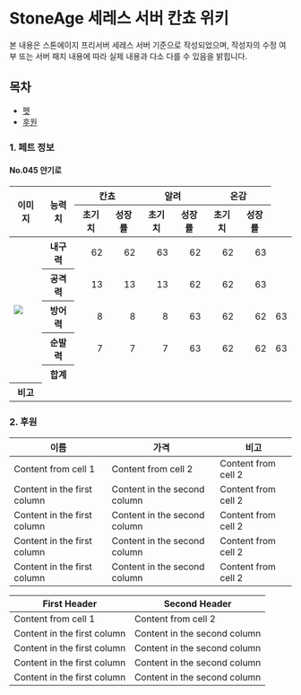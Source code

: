 StoneAge 세레스 서버 칸쵸 위키
======================
본 내용은 스톤에이지 프리서버 세레스 서버 기준으로 작성되었으며, 작성자의 수정 여부 또는 서버 패치 내용에 따라 실제 내용과 다소 다를 수 있음을 밝힙니다.

## 목차
* [펫](https://github.com/leejoonwhan/game/blob/master/stoneage/seres.md#1-펫)
* [후원](https://github.com/leejoonwhan/game/blob/master/stoneage/seres.md#2-후원)

### 1. 페트 정보
#### No.045 얀기로
<table>
    <thead>
        <tr>
            <th rowspan=2>이미지</th>
            <th rowspan=2>능력치</th>
            <th colspan=2>칸쵸</th>
			<th colspan=2>알려</th>
			<th colspan=2>온감</th>
        </tr>
		<tr>
            <th>초기치</th>
			<th>성장률</th>
			<th>초기치</th>
			<th>성장률</th>
			<th>초기치</th>
			<th>성장률</th>
        </tr>
    </thead>
    <tbody>
        <tr>
            <td rowspan=5><img src="https://user-images.githubusercontent.com/24225399/78142116-73b64500-7467-11ea-8a73-df1e06c3ea45.gif"></td>
            <th>내구력</th>
			<td align="right">62</td>
            <td align="right">62</td>
            <td align="right">63</td>
			<td align="right">62</td>
            <td align="right">62</td>
            <td align="right">63</td>
        </tr>
        <tr>
            <th>공격력</th>
			<td align="right">13</td>
            <td align="right">13</td>
            <td align="right">13</td>
			<td align="right">62</td>
            <td align="right">62</td>
            <td align="right">63</td>
        </tr>
        <tr>
            <th>방어력</th>
			<td align="right">8</td>
            <td align="right">8</td>
            <td align="right">8</td>
            <td align="right">63</td>
			<td align="right">62</td>
            <td align="right">62</td>
            <td align="right">63</td>
        </tr>
        <tr>
            <th>순발력</th>
			<td align="right">7</td>
            <td align="right">7</td>
            <td align="right">7</td>
            <td align="right">63</td>
			<td align="right">62</td>
            <td align="right">62</td>
            <td align="right">63</td>
        </tr>
		<tr>
			<th>합계</th>
			<td align="right"></td>
            <td align="right"></td>
            <td align="right"></td>
            <td align="right"></td>
			<td align="right"></td>
            <td align="right"></td>
            <td align="right"></td>
        </tr>
		<tr>
            <th>비고</th>
			<td colspan=7></td>
        </tr>
    </tbody>
</table>




### 2. 후원
이름 | 가격 | 비고
------------ | ------------- | -------------
Content from cell 1 | Content from cell 2 | Content from cell 2
Content in the first column | Content in the second column | Content from cell 2
Content in the first column | Content in the second column | Content from cell 2
Content in the first column | Content in the second column | Content from cell 2
Content in the first column | Content in the second column | Content from cell 2






First Header | Second Header
------------ | -------------
Content from cell 1 | Content from cell 2
Content in the first column | Content in the second column
Content in the first column | Content in the second column
Content in the first column | Content in the second column
Content in the first column | Content in the second column
